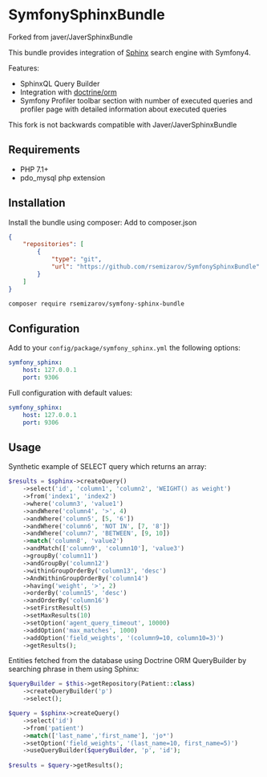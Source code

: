 SymfonySphinxBundle
=================

Forked from javer/JaverSphinxBundle

This bundle provides integration of [Sphinx](http://sphinxsearch.com) search engine with Symfony4.

Features:
- SphinxQL Query Builder
- Integration with [doctrine/orm](https://packagist.org/packages/doctrine/orm) 
- Symfony Profiler toolbar section with number of executed queries and profiler page with detailed information about executed queries

This fork is not backwards compatible with Javer/JaverSphinxBundle

Requirements
------------

- PHP 7.1+
- pdo_mysql php extension

Installation
------------

Install the bundle using composer:
Add to composer.json
```json
{
    "repositories": [
        {
            "type": "git",
            "url": "https://github.com/rsemizarov/SymfonySphinxBundle"
        }
    ]
}
```

```sh
composer require rsemizarov/symfony-sphinx-bundle
```

Configuration
-------------

Add to your ```config/package/symfony_sphinx.yml``` the following options:
```yml
symfony_sphinx:
    host: 127.0.0.1
    port: 9306
```

Full configuration with default values:
```yml
symfony_sphinx:
    host: 127.0.0.1
    port: 9306
```

Usage
-----

Synthetic example of SELECT query which returns an array:
```php
$results = $sphinx->createQuery()
    ->select('id', 'column1', 'column2', 'WEIGHT() as weight')
    ->from('index1', 'index2')
    ->where('column3', 'value1')
    ->andWhere('column4', '>', 4)
    ->andWhere('column5', [5, '6'])
    ->andWhere('column6', 'NOT IN', [7, '8'])
    ->andWhere('column7', 'BETWEEN', [9, 10])
    ->match('column8', 'value2')
    ->andMatch(['column9', 'column10'], 'value3')
    ->groupBy('column11')
    ->andGroupBy('column12')
    ->withinGroupOrderBy('column13', 'desc')
    ->AndWithinGroupOrderBy('column14')
    ->having('weight', '>', 2)
    ->orderBy('column15', 'desc')
    ->andOrderBy('column16')
    ->setFirstResult(5)
    ->setMaxResults(10)
    ->setOption('agent_query_timeout', 10000)
    ->addOption('max_matches', 1000)
    ->addOption('field_weights', '(column9=10, column10=3)')
    ->getResults();
```

Entities fetched from the database using Doctrine ORM QueryBuilder by searching phrase in them using Sphinx:
```php
$queryBuilder = $this->getRepository(Patient::class)
	->createQueryBuilder('p')
	->select();

$query = $sphinx->createQuery()
	->select('id')
	->from('patient')
	->match(['last_name','first_name'], 'jo*')
	->setOption('field_weights', '(last_name=10, first_name=5)')
	->useQueryBuilder($queryBuilder, 'p', 'id');
	
$results = $query->getResults();

```
